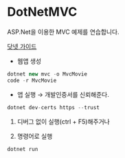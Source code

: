 # DotNetMVC
ASP.Net을 이용한 MVC 예제를 연습합니다.

[닷넷 가이드](https://docs.microsoft.com/ko-kr/aspnet/core/tutorials/first-mvc-app/start-mvc?view=aspnetcore-3.1&tabs=visual-studio-code "마소 가이드")

* 웹앱 생성
```javascript
dotnet new mvc -o MvcMovie
code -r MvcMovie
```

* 앱 실행 → 개발인증서를 신뢰해준다.
```javascript
dotnet dev-certs https --trust
```
1) 디버그 없이 실행(ctrl + F5)해주거나

2) 명령어로 실행
```javascript
dotnet run
```
